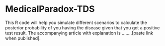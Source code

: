 # MedicalParadox-TDS

This R code will help you simulate different scenarios to calculate the posterior probability of you having the disease given that you got a positive test result. The accompanying article with explanation is ........[paste link when published].
